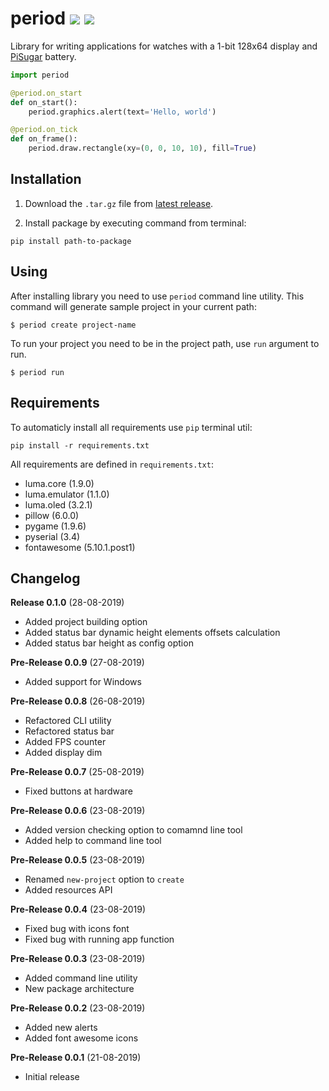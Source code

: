 # period ![](https://img.shields.io/github/languages/code-size/breitburg/period) ![](https://img.shields.io/github/v/release/breitburg/period?include_prereleases)

Library for writing applications for watches with a 1-bit 128x64 display and [PiSugar](https://github.com/PiSugar/PiSugar) battery.

```python
import period

@period.on_start
def on_start():
    period.graphics.alert(text='Hello, world')

@period.on_tick
def on_frame():
    period.draw.rectangle(xy=(0, 0, 10, 10), fill=True)
```

## Installation

1. Download the `.tar.gz` file from [latest release](/breitburg/period/releases/latest).

2. Install package by executing command from terminal:

```console
pip install path-to-package
```

## Using

After installing library you need to use `period` command line utility. This command will generate sample project in your current path:

```console
$ period create project-name
```

To run your project you need to be in the project path, use `run` argument to run.

```console
$ period run
```

## Requirements

To automaticly install all requirements use `pip` terminal util:

```console
pip install -r requirements.txt
```

All requirements are defined in `requirements.txt`:

- luma.core (1.9.0)
- luma.emulator (1.1.0)
- luma.oled (3.2.1)
- pillow (6.0.0)
- pygame (1.9.6)
- pyserial (3.4)
- fontawesome (5.10.1.post1)

## Changelog

**Release 0.1.0** (28-08-2019)
- Added project building option
- Added status bar dynamic height elements offsets calculation
- Added status bar height as config option

**Pre-Release 0.0.9** (27-08-2019)
- Added support for Windows

**Pre-Release 0.0.8** (26-08-2019)
- Refactored CLI utility
- Refactored status bar
- Added FPS counter
- Added display dim

**Pre-Release 0.0.7** (25-08-2019)
- Fixed buttons at hardware

**Pre-Release 0.0.6** (23-08-2019)
- Added version checking option to comamnd line tool
- Added help to command line tool

**Pre-Release 0.0.5** (23-08-2019)
- Renamed `new-project` option to `create`
- Added resources API

**Pre-Release 0.0.4** (23-08-2019)
- Fixed bug with icons font
- Fixed bug with running app function

**Pre-Release 0.0.3** (23-08-2019)
- Added command line utility
- New package architecture

**Pre-Release 0.0.2** (23-08-2019)
- Added new alerts
- Added font awesome icons

**Pre-Release 0.0.1** (21-08-2019)
- Initial release
